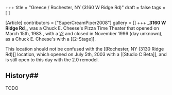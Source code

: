 +++
title = "Greece / Rochester, NY (3160 W Ridge Rd)"
draft = false
tags = [ ]

[Article]
contributors = ["SuperCreamPiper2008"]
gallery = []
+++
**_3160 W Ridge Rd**_, was a Chuck E. Cheese's Pizza Time Theater that opened on March 15th, 1983 , with a [\2](\1) and closed in November 1996 (day unknown), as a Chuck E. Cheese's with a [[2-Stage]].

This location should not be confused with the [[Rochester, NY (3130 Ridge Rd)]] location, which opened on July 5th, 2003 with a [[Studio C Beta]], and is still open to this day with the 2.0 remodel.


## History## 
TODO